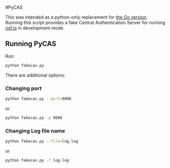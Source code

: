 #PyCAS

This was intended as  a python-only replacement for [the Go version](https://github.com/CenterForOpenScience/fakeCAS).
Running this script provides a fake Central Authentication Server for running [osf.io](https://github.com/CenterForOpenScience/osf.io) in development mode

## Running PyCAS

Run:
~~~ bash
python fakecas.py
~~~

There are additional options:

### Changing port

~~~ bash
python fakecas.py --port=9000
~~~

or 

~~~ bash
python fakecas.py -p 9000
~~~

### Changing Log file name

~~~ bash
python fakecas.py --file=log.log
~~~

or 

~~~ bash
python fakecas.py -f log.log
~~~
